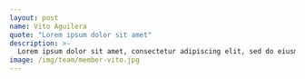 ```yaml
---
layout: post
name: Vito Aguilera
quote: "Lorem ipsum dolor sit amet"
description: >-
  Lorem ipsum dolor sit amet, consectetur adipiscing elit, sed do eiusmod tempor incididunt ut labore et dolore magna aliqua. Ut enim ad minim veniam, quis nostrud exercitation ullamco laboris nisi ut aliquip ex ea commodo consequat.
image: /img/team/member-vito.jpg
---
```


